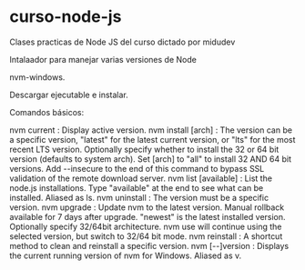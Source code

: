 # curso-node-js

Clases practicas de Node JS del curso dictado por midudev

Intalaador para manejar varias versiones de Node

nvm-windows.

Descargar ejecutable e instalar.

Comandos básicos:

nvm current                  : Display active version.
nvm install <version> [arch] : The version can be a specific version, "latest" for the latest current version, or "lts" for the most recent LTS version. Optionally specify whether to install the 32 or 64 bit version  (defaults to system arch). Set [arch] to "all" to install 32 AND 64 bit versions. Add --insecure to the end of this command to bypass SSL validation of the remote download server.
nvm list [available]         : List the node.js installations. Type "available" at the end to see what can be installed. Aliased as ls.
nvm uninstall <version>      : The version must be a specific version.
nvm upgrade                  : Update nvm to the latest version. Manual rollback available for 7 days after upgrade. "newest" is the latest installed version. Optionally specify 32/64bit architecture. nvm use <arch> will continue using the selected version, but switch to 32/64 bit mode.
nvm reinstall <version>      : A shortcut method to clean and reinstall a specific version.
nvm [--]version              : Displays the current running version of nvm for Windows. Aliased as v.
